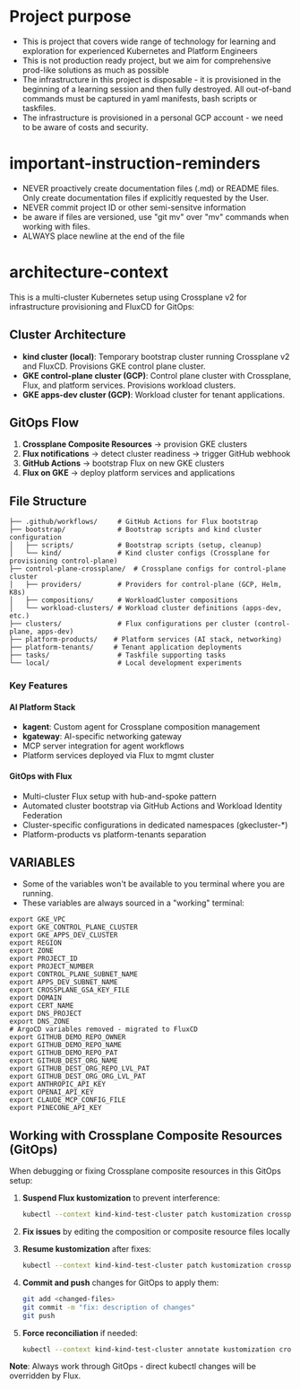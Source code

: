 # Project purpose
* This is project that covers wide range of technology for learning and exploration for experienced Kubernetes and Platform Engineers
* This is not production ready project, but we aim for comprehensive prod-like solutions as much as possible
* The infrastructure in this project is disposable - it is provisioned in the beginning of a learning session and then fully destroyed. All out-of-band commands must be captured in yaml manifests, bash scripts or taskfiles.
* The infrastructure is provisioned in a personal GCP account - we need to be aware of costs and security.

# important-instruction-reminders
* NEVER proactively create documentation files (.md) or README files. Only create documentation files if explicitly requested by the User.
* NEVER commit project ID or other semi-sensitve information
* be aware if files are versioned, use "git mv" over "mv" commands when working with files.
* ALWAYS place newline at the end of the file

# architecture-context
This is a multi-cluster Kubernetes setup using Crossplane v2 for infrastructure provisioning and FluxCD for GitOps:

## Cluster Architecture
- **kind cluster (local)**: Temporary bootstrap cluster running Crossplane v2 and FluxCD. Provisions GKE control plane cluster.
- **GKE control-plane cluster (GCP)**: Control plane cluster with Crossplane, Flux, and platform services. Provisions workload clusters.
- **GKE apps-dev cluster (GCP)**: Workload cluster for tenant applications.

## GitOps Flow
1. **Crossplane Composite Resources** → provision GKE clusters
2. **Flux notifications** → detect cluster readiness → trigger GitHub webhook
3. **GitHub Actions** → bootstrap Flux on new GKE clusters
4. **Flux on GKE** → deploy platform services and applications

## File Structure
```
├── .github/workflows/     # GitHub Actions for Flux bootstrap
├── bootstrap/             # Bootstrap scripts and kind cluster configuration
│   ├── scripts/           # Bootstrap scripts (setup, cleanup)
│   └── kind/              # Kind cluster configs (Crossplane for provisioning control-plane)
├── control-plane-crossplane/  # Crossplane configs for control-plane cluster
│   ├── providers/         # Providers for control-plane (GCP, Helm, K8s)
│   ├── compositions/      # WorkloadCluster compositions
│   └── workload-clusters/ # Workload cluster definitions (apps-dev, etc.)
├── clusters/              # Flux configurations per cluster (control-plane, apps-dev)
├── platform-products/    # Platform services (AI stack, networking)
├── platform-tenants/     # Tenant application deployments
├── tasks/                 # Taskfile supporting tasks
└── local/                 # Local development experiments
```

### Key Features

#### AI Platform Stack
* **kagent**: Custom agent for Crossplane composition management
* **kgateway**: AI-specific networking gateway
* MCP server integration for agent workflows
* Platform services deployed via Flux to mgmt cluster

#### GitOps with Flux
* Multi-cluster Flux setup with hub-and-spoke pattern
* Automated cluster bootstrap via GitHub Actions and Workload Identity Federation
* Cluster-specific configurations in dedicated namespaces (gkecluster-*)
* Platform-products vs platform-tenants separation

## VARIABLES
* Some of the variables won't be available to you terminal where you are running.
* These variables are always sourced in a "working" terminal:

```
export GKE_VPC
export GKE_CONTROL_PLANE_CLUSTER
export GKE_APPS_DEV_CLUSTER
export REGION
export ZONE
export PROJECT_ID
export PROJECT_NUMBER
export CONTROL_PLANE_SUBNET_NAME
export APPS_DEV_SUBNET_NAME
export CROSSPLANE_GSA_KEY_FILE
export DOMAIN
export CERT_NAME
export DNS_PROJECT
export DNS_ZONE
# ArgoCD variables removed - migrated to FluxCD
export GITHUB_DEMO_REPO_OWNER
export GITHUB_DEMO_REPO_NAME
export GITHUB_DEMO_REPO_PAT
export GITHUB_DEST_ORG_NAME
export GITHUB_DEST_ORG_REPO_LVL_PAT
export GITHUB_DEST_ORG_ORG_LVL_PAT
export ANTHROPIC_API_KEY
export OPENAI_API_KEY
export CLAUDE_MCP_CONFIG_FILE
export PINECONE_API_KEY
```

## Working with Crossplane Composite Resources (GitOps)

When debugging or fixing Crossplane composite resources in this GitOps setup:

1. **Suspend Flux kustomization** to prevent interference:
   ```bash
   kubectl --context kind-kind-test-cluster patch kustomization crossplane-composite-resources -n flux-system -p '{"spec":{"suspend":true}}' --type=merge
   ```

2. **Fix issues** by editing the composition or composite resource files locally

3. **Resume kustomization** after fixes:
   ```bash
   kubectl --context kind-kind-test-cluster patch kustomization crossplane-composite-resources -n flux-system -p '{"spec":{"suspend":false}}' --type=merge
   ```

4. **Commit and push** changes for GitOps to apply them:
   ```bash
   git add <changed-files>
   git commit -m "fix: description of changes"
   git push
   ```

5. **Force reconciliation** if needed:
   ```bash
   kubectl --context kind-kind-test-cluster annotate kustomization crossplane-base -n flux-system reconcile.fluxcd.io/requestedAt=$(date '+%Y-%m-%dT%H:%M:%S%z') --overwrite
   ```

**Note**: Always work through GitOps - direct kubectl changes will be overridden by Flux.
